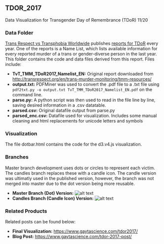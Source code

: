 ## TDOR_2017
Data Visualization for Transgender Day of Remembrance (TDoR) 11/20 

### Data Folder
[Trans Respect vs Transphobia Worldwide](http://transrespect.org) publishes [reports for TDoR](http://transrespect.org/en/trans-murder-monitoring/tmm-resources/) every year. One of the reports is a Name List, which lists available information for every reported murder of a trans or gender-diverse person in the last year. This folder contains the code and data files derived from this report. Files include:
* **TvT_TMM_TDoR2017_Namelist_EN:** Original report downloaded from http://transrespect.org/en/trans-murder-monitoring/tmm-resources/
* **output.txt:** PDFMiner was used to convert the .pdf file to a .txt file using ```pdf2txt.py -o output.txt TvT_TMM_TDoR2017_Namelist_EN.pdf``` on the command line.
* **parse.py:** A python script was then used to read in the file line by line, saving desired information in a .csv datatable. 
* **parsed.csv:** Original datafile output from parse.py
* **parsed_enc.csv:** Datafile used for visualization. Includes some manual cleaning and html replacements for unicode letters and symbols

### Visualization
The file dotbar.html contains the code for the d3.v4.js visualization. 

### Branches
Master branch development uses dots or circles to represent each victim. The candles branch replaces these with a candle icon. The candle version was ultimatly used in the published version, however, the branch was not merged into master due to the dot version being more reusable. 

* **Master Branch (Dot) Version:** ![alt text](https://www.gaytascience.com/wp-content/uploads/2017/11/tdor5.gif)
* **Candles Branch (Candle Icon) Version:** ![alt text](https://www.gaytascience.com/wp-content/uploads/2017/11/tdorcandle.gif)

### Related Products
Related posts can be found below:
* **Final Visualization:** https://www.gaytascience.com/tdor2017/
* **Blog Post:** https://www.gaytascience.com/tdor-2017-post/
